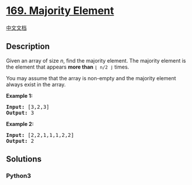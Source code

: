 # [169. Majority Element](https://leetcode.com/problems/majority-element)

[中文文档](//leetcode/0100-0199/0169.Majority%20Element/README.md)

## Description

<p>Given an array of size <i>n</i>, find the majority element. The majority element is the element that appears <b>more than</b> <code>&lfloor; n/2 &rfloor;</code> times.</p>

<p>You may assume that the array is non-empty and the majority element always exist in the array.</p>

<p><strong>Example 1:</strong></p>

<pre>
<strong>Input:</strong> [3,2,3]
<strong>Output:</strong> 3</pre>

<p><strong>Example 2:</strong></p>

<pre>
<strong>Input:</strong> [2,2,1,1,1,2,2]
<strong>Output:</strong> 2
</pre>


## Solutions

<!-- tabs:start -->

### **Python3**

```python

```

<!-- tabs:end -->
